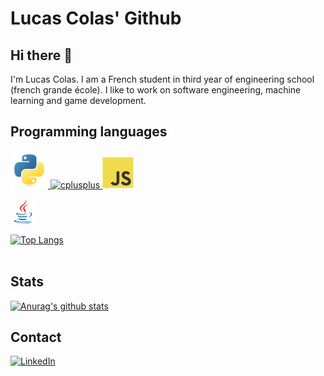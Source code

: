 # Lucas Colas' Github

## Hi there 👋

I'm Lucas Colas. I am a French student in third year of engineering school (french grande école). I like to work on software engineering, machine learning and game development.

## Programming languages

<a href="https://www.python.org" target="_blank"> <img src="https://raw.githubusercontent.com/devicons/devicon/master/icons/python/python-original.svg" alt="python" width="60" height="60"/> </a> 
<a href="https://www.w3schools.com/cpp/" target="_blank"> <img src="https://user-images.githubusercontent.com/51634013/143689429-ca75503d-5d52-4874-8168-6dd4b523b171.png" alt="cplusplus" width="60" height="60"/> </a> 
  <a href="https://developer.mozilla.org/en-US/docs/Web/JavaScript" target="_blank"> <img src="https://raw.githubusercontent.com/devicons/devicon/master/icons/javascript/javascript-original.svg" alt="javascript" width="50" height="50"/> </a> 
  
<img src="https://raw.githubusercontent.com/devicons/devicon/master/icons/java/java-original.svg" alt="java" width="40" height="40"/>

[![Top Langs](https://github-readme-stats.vercel.app/api/top-langs/?username=LucasColas)](https://github.com/anuraghazra/github-readme-stats)
<br><br>



## Stats

[![Anurag's github stats](https://github-readme-stats.vercel.app/api?username=LucasColas)](https://github.com/anuraghazra/github-readme-stats)

## Contact

[![LinkedIn](https://img.shields.io/badge/-LINKEDIN-0077B5?style=for-the-badge&logo=linkedin&logoColor=white)](https://www.linkedin.com/in/lucas-colas-95626919b/)


<!--
**LucasColas/lucascolas** is a ✨ _special_ ✨ repository because its `README.md` (this file) appears on your GitHub profile.

Here are some ideas to get you started:

- 🔭 I’m currently working on ...
- 🌱 I’m currently learning ...
- 👯 I’m looking to collaborate on ...
- 🤔 I’m looking for help with ...
- 💬 Ask me about ...
- 📫 How to reach me: ...
- 😄 Pronouns: ...
- ⚡ Fun fact: ...
-->
